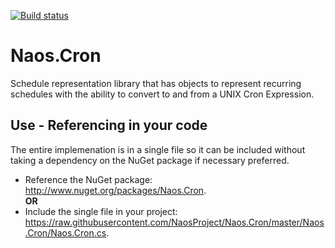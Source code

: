 [![Build status](https://ci.appveyor.com/api/projects/status/github/NaosProject/Naos.Cron?branch=master&svg=true)](https://ci.appveyor.com/project/Naos-Project/naos-cron)

Naos.Cron
========
Schedule representation library that has objects to represent recurring schedules with the ability to convert to and from a UNIX Cron Expression. 

Use - Referencing in your code
-----------
The entire implemenation is in a single file so it can be included without taking a dependency on the NuGet package if necessary preferred.
* Reference the NuGet package: <a target="_blank" href="http://www.nuget.org/packages/Naos.Cron">http://www.nuget.org/packages/Naos.Cron</a>.
  <br/><b>OR</b>
* Include the single file in your project: <a target="_blank" href="https://raw.githubusercontent.com/NaosProject/Naos.Cron/master/Naos.Cron/Naos.Cron.cs">https://raw.githubusercontent.com/NaosProject/Naos.Cron/master/Naos.Cron/Naos.Cron.cs</a>.

